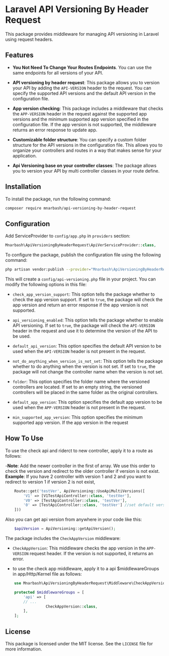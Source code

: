 # Laravel API Versioning By Header Request

This package provides middleware for managing API versioning in Laravel using request headers.

## Features
- **You Not Need To Change Your Routes Endpoints**. You can use the same endpoints for all versions of your API.
- **API versioning by header request**: This package allows you to version your API by adding the `API-VERSION` header
  to the request. You can specify the supported API versions and the default API version in the configuration file.

- **App version checking**: This package includes a middleware that checks the `APP-VERSION` header in the request
  against the supported app versions and the minimum supported app version specified in the configuration file. If the
  app version is not supported, the middleware returns an error response to update app.

- **Customizable folder structure**: You can specify a custom folder structure for the API versions in the configuration
  file. This allows you to organize your controllers and routes in a way that makes sense for your application.

- **Api Versioning base on your controller classes**: The package allows you to version your API by multi controller classes in 
 your route define.

## Installation

To install the package, run the following command:

```sh
composer require mnarbash/api-versioning-by-header-request
```

## Configuration

Add ServiceProvider to `config/app.php` in `providers` section:

```php  
Mnarbash\ApiVersioningByHeaderRequest\ApiVerServiceProvider::class,
```

To configure the package, publish the configuration file using the following command:

```sh
php artisan vendor:publish --provider="Mnarbash\ApiVersioningByHeaderRequest\ApiVerServiceProvider" --tag=config
```

This will create a `config/api-versioning.php` file in your project. You can modify the following options in this file:
<ul><li><p><code>check_app_version_support</code>: This option tells the package whether to check the app version support. If set to <code>true</code>, the package will check the app version and return an error response if the app version is not supported.</p></li><li><p><code>api_versioning_enabled</code>: This option tells the package whether to enable API versioning. If set to <code>true</code>, the package will check the <code>API-VERSION</code> header in the request and use it to determine the version of the API to be used.</p></li><li><p><code>default_api_version</code>: This option specifies the default API version to be used when the <code>API-VERSION</code> header is not present in the request.</p></li><li><p><code>not_do_anything_when_version_is_not_set</code>: This option tells the package whether to do anything when the version is not set. If set to <code>true</code>, the package will not change the controller name when the version is not set.</p></li><li><p><code>folder</code>: This option specifies the folder name where the versioned controllers are located. If set to an empty string, the versioned controllers will be placed in the same folder as the original controllers.</p></li><li><p><code>default_app_version</code>: This option specifies the default app version to be used when the <code>APP-VERSION</code> header is not present in the request.</p></li><li><p><code>min_supported_app_version</code>: This option specifies the minimum supported app version. If the app version in the request</p></li></ul>

## How To Use



To use the check api and riderct to new controller, apply it to a route as follows:

-**Note**: Add the newer controller in the first of array. We use this order 
to check the version and redirect to the older controller if version is not exist. 
**Example**: If you have 2 controller with version 1 and 2 and you want
to redirect to version 1 if version 2 is not exist,

```php
    Route::get('testVer', ApiVersioning::UseApiMultiVersions([
        'V1' => [V1TestApiController::class, 'testVer'],
        'V0' => [TestApiController::class, 'testVer'], 
        '0' => [TestApiController::class, 'testVer'] //set default version if not set in header
    ]))

```

Also you can get api version from anywhere in your code like this:

```php
    $apiVersion = ApiVersioning::getApiVersion();
```
The package includes the `CheckAppVersion` middleware:

- `CheckAppVersion`: This middleware checks the app version in the `APP-VERSION` request header. If the version is not
  supported, it returns an error.

- to use the check app middleware, apply it to a api $middlewareGroups in app/Http/Kernel file as follows:

```php
    use Mnarbash\ApiVersioningByHeaderRequest\Middleware\CheckAppVersion;

    protected $middlewareGroups = [
        'api' => [
        // ...
                  CheckAppVersion::class,
        ],
    ];

```

## License

This package is licensed under the MIT license. See the `LICENSE` file for more information.
